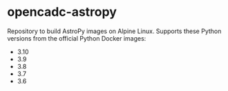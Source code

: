 # opencadc-astropy

Repository to build AstroPy images on Alpine Linux.  Supports these Python versions from the official
Python Docker images:

  - 3.10
  - 3.9
  - 3.8
  - 3.7
  - 3.6

